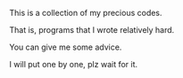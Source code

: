 This is a collection of my precious codes. 

That is, programs that I wrote relatively hard. 

You can give me some advice.

I will put one by one, plz wait for it.
